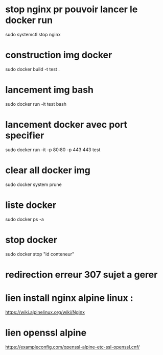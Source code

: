 # stop nginx pr pouvoir lancer le docker run
  sudo systemctl stop nginx    

# construction img docker
  sudo docker build -t test .

# lancement img bash
  sudo docker run -it test bash

# lancement docker avec port specifier
  sudo docker run -it -p 80:80 -p 443:443 test

# clear all docker img
  sudo docker system prune

# liste docker
  sudo docker ps -a

# stop docker
  sudo docker stop "id conteneur"
  
# redirection erreur 307 sujet a gerer

# lien install nginx alpine linux :
 https://wiki.alpinelinux.org/wiki/Nginx

# lien openssl alpine
 https://exampleconfig.com/openssl-alpine-etc-ssl-openssl.cnf/	